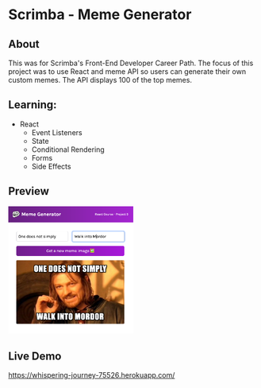 # Scrimba - Meme Generator 

## About
This was for Scrimba's Front-End Developer Career Path. The focus of this project was to use React and meme API so users can generate their own
custom memes. The API displays 100 of the top memes.

## Learning:
- React
	- Event Listeners
	- State
	- Conditional Rendering
	- Forms
	- Side Effects

## Preview
<img src="https://github.com/thejoshyee/meme-generator/blob/main/meme-generator.png" width="50%" />

## Live Demo
https://whispering-journey-75526.herokuapp.com/


